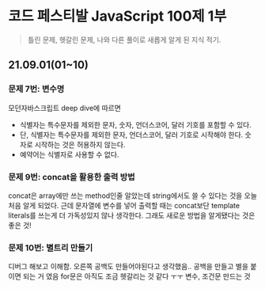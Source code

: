 # 코드 페스티발 JavaScript 100제 1부

> 틀린 문제, 헷갈린 문제, 나와 다른 풀이로 새롭게 알게 된 지식 적기.

## 21.09.01(01~10)

### 문제 7번: 변수명

모던자바스크립트 deep dive에 따르면

- 식별자는 특수문자를 제외한 문자, 숫자, 언더스코어, 달러 기호를 포함할 수 있다.
- 단, 식별자는 특수문자를 제외한 문자, 언더스코어, 달러 기호로 시작해야 한다. 숫자로 시작하는 것은 허용하지 않는다.
- 예약어는 식별자로 사용할 수 없다.

### 문제 9번: concat을 활용한 출력 방법

concat은 array에만 쓰는 method인줄 알았는데 string에서도 쓸 수 있다는 것을 오늘 처음 알게 되었다.
근데 문자열에 변수를 넣어 출력할 때는 concat보단 template literals를 쓰는게 더 가독성있지 않나 생각한다. 그래도 새로운 방법을 알게됐다는 것은 좋은 것!

### 문제 10번: 별트리 만들기

디버그 해보고 이해함. 오른쪽 공백도 만들어야된다고 생각했음..
공백을 만들고 별을 붙이면 되는 거 였음
for문은 아직도 조금 헷갈리는 것 같다 ㅜㅜ 변수, 조건문 만드는 것

